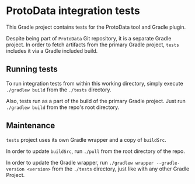 # ProtoData integration tests

This Gradle project contains tests for the ProtoData tool and Gradle plugin.

Despite being part of `ProtoData` Git repository, it is a separate Gradle project.
In order to fetch artifacts from the primary Gradle project, `tests` includes it
via a Gradle included build.

## Running tests

To run integration tests from within this working directory, simply execute `./gradlew build` from
the `./tests` directory.

Also, tests run as a part of the build of the primary Gradle project. Just run `./gradlew build`
from the repo's root directory.

## Maintenance

`tests` project uses its own Gradle wrapper and a copy of `buildSrc`.

In order to update `buildSrc`, run `./pull` from the root directory of the repo.

In order to update the Gradle wrapper, run `./gradlew wrapper --gradle-version <version>` from
the `./tests` directory, just like with any other Gradle Project.

